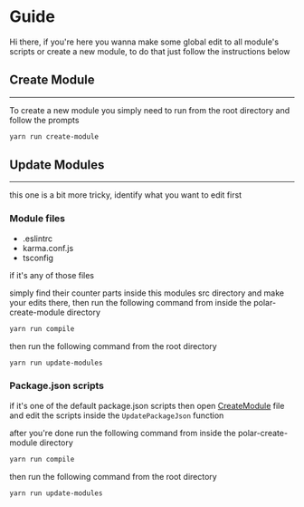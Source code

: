 # Guide

Hi there, if you're here you wanna make some global edit to all module's scripts or create a new module, to do that just follow the instructions below


## Create Module
---
To create a new module you simply need to run from the root directory and follow the prompts

```bash
yarn run create-module
```


## Update Modules
---
this one is a bit more tricky, identify what you want to edit first

### **Module files**
- .eslintrc
- karma.conf.js
- tsconfig

if it's any of those files

simply find their counter parts inside this modules src directory and make your edits there, then run the following command from inside the polar-create-module directory

```bash
yarn run compile
```
then run the following command from the root directory
```bash
yarn run update-modules
```

### **Package.json scripts**
if it's one of the default package.json scripts then
open [CreateModule](src/CreateModule.ts) file and edit the scripts inside the `UpdatePackageJson` function

after you're done run the following command from inside the polar-create-module directory

```bash
yarn run compile
```

then run the following command from the root directory

```bash
yarn run update-modules
```